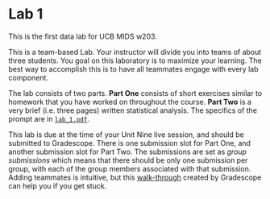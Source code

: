 # Lab 1 

This is the first data lab for UCB MIDS w203. 

This is a team-based Lab.  Your instructor will divide you into teams of about three students. You goal on this laboratory is to maximize your learning. The best way to accomplish this is to have all teammates engage with every lab component. 

The lab consists of two parts. **Part One** consists of short exercises similar to homework that you have worked on throughout the course. **Part Two** is a very brief (i.e. three pages) written statistical analysis. The specifics of the prompt are in [`lab_1.pdf`](./lab_1.pdf). 

This lab is due at the time of your Unit Nine live session, and should be submitted to Gradescope. There is one submission slot for Part One, and another submission slot for Part Two. The submissions are set as *group submissions* which means that there should be only one submission per group, with each of the group members associated with that submission. Adding teammates is intuitive, but this [walk-through](https://help.gradescope.com/article/m5qz2xsnjy-student-add-group-members) created by Gradescope can help you if you get stuck.